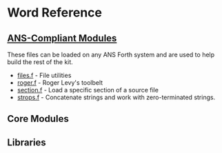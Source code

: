# Word Reference

## [ANS-Compliant Modules](reference/ans.md)

These files can be loaded on any ANS Forth system and are used to help build the rest of the kit.

- [files.f](ans.md#files) - File utilities
- [roger.f](ans.md#roger) - Roger Levy's toolbelt
- [section.f](ans.md#section) - Load a specific section of a source file
- [strops.f](ans.md#strops) - Concatenate strings and work with zero-terminated strings.

## Core Modules

## Libraries